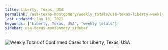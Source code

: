 ```yaml
---
title: Liberty, Texas, USA
permalink: /usa-texas-montgomery/weekly_totals/usa-texas-liberty-weekly_totals.html
last_updated: Jan 13, 2021
keywords: ["Liberty, Texas, USA", "weekly totals"]
sidebar: usa-texas-montgomery_sidebar
---
```


![Weekly Totals of Confirmed Cases for Liberty, Texas, USA](/covid_tracker/images/graphs/usa-texas-liberty-weekly_totals_graph.png)
